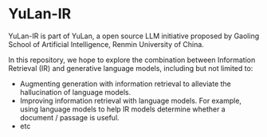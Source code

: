 # YuLan-IR

YuLan-IR is part of YuLan, a open source LLM initiative proposed by Gaoling School of Artificial Intelligence, Renmin University of China. 

In this repository, we hope to explore the combination between Information Retrieval (IR) and generative language models, including but not limited to: 
- Augmenting generation with information retrieval to alleviate the hallucination of language models.
- Improving information retrieval with language models. For example, using language models to help IR models determine whether a document / passage is useful.
- etc


